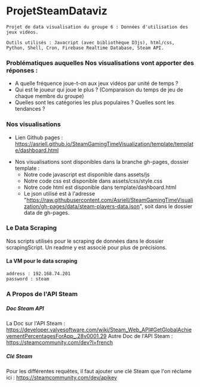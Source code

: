 # ProjetSteamDataviz
```
Projet de data visualisation du groupe 6 : Données d'utilisation des jeux vidéos.

Outils utilisés : Javacript (avec bibliothèque D3js), html/css, Python, Shell, Cron, Firebase Realtime Database, Steam API.

```

### Problématiques auquelles Nos visualisations vont apporter des réponses : 
+ A quelle fréquence joue-t-on aux jeux vidéos par unité de temps ?
+ Qui est le joueur qui joue le plus ? (Comparaison du temps de jeu de chaque membre du groupe)
+ Quelles sont les catégories les plus populaires ? Quelles sont les tendances ?


### Nos visualisations 
* Lien Github pages : https://asriell.github.io/SteamGamingTimeVisualization/template/template/dashboard.html

+ Nos visualisations sont disponibles dans la branche gh-pages, dossier template : 
  - Notre code javascript est disponible dans assets/js
  - Notre code css est disponible dans assets/css/style.css
  - Notre code html est disponible dans template/dashboard.html
  - Le json utilisé est à l'adresse "https://raw.githubusercontent.com/Asriell/SteamGamingTimeVisualization/gh-pages/data/steam-players-data.json", soit dans le dossier data de gh-pages.

### Le Data Scraping 

Nos scripts utilisés pour le scraping de données dans le dossier scrapingScript. Un readme y est associé pour plus de précisions.

#### La VM pour le data scraping
```
address : 192.168.74.201
password : steam
```


### A Propos de l'API Steam 

##### Doc Steam API
La Doc sur l'API Steam : https://developer.valvesoftware.com/wiki/Steam_Web_API#GetGlobalAchievementPercentagesForApp_.28v0001.29
Autre Doc de l'API Steam : https://steamcommunity.com/dev?l=french
##### Clé Steam
Pour les différentes requêtes, il faut ajouter une clé Steam que l'on réclame ici : https://steamcommunity.com/dev/apikey
